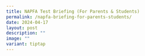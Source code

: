 ```yaml
---
title: NAPFA Test Briefing (For Parents & Students)
permalink: /napfa-briefing-for-parents-students/
date: 2024-04-17
layout: post
description: ""
image: ""
variant: tiptap
---
```

